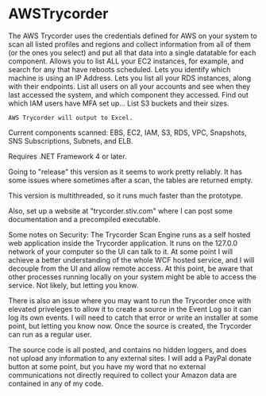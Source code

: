 # AWSTrycorder
 The AWS Trycorder uses the credentials defined for AWS on your system to scan all listed profiles and regions and collect information from all of them (or the ones you select) and put all that data into a single datatable for each component.  Allows you to list ALL your EC2 instances, for example, and search for any that have reboots scheduled.  Lets you identify which machine is using an IP Address.  Lets you list all your RDS instances, along with their endpoints. List all users on all your accounts and see when they last accessed the system, and which component they accessed.  Find out which IAM users have MFA set up...  List S3 buckets and their sizes.
 
    AWS Trycorder will output to Excel.
    
Current components scanned: EBS, EC2, IAM, S3, RDS, VPC, Snapshots, SNS Subscriptions, Subnets, and ELB.
    
Requires .NET Framework 4 or later.

Going to "release" this version as it seems to work pretty reliably.  It has some issues where sometimes after a scan, the tables are returned empty.

This version is multithreaded, so it runs much faster than the prototype.

Also, set up a website at "trycorder.stiv.com" where I can post some documentation and a precompiled executable.

Some notes on Security:
  The Trycorder Scan Engine runs as a self hosted web application inside the Trycorder application.   It runs on the 127.0.0 network of your computer so the UI can talk to it.   At some point I will achieve a better understanding of the whole WCF hosted service, and I will decouple from the UI and allow remote access.  At this point, be aware that other processes running locally on your system might be able to access the service.   Not likely, but letting you know.
  
  There is also an issue where you may want to run the Trycorder once with elevated priveleges to allow it to create a source in the Event Log so it can log its own events.  I will need to catch that error or write an installer at some point,  but letting you know now.  Once the source is created, the Trycorder can run as a regular user.
  
  The source code is all posted, and contains no hidden loggers, and does not upload any information to any external sites.  I will add a PayPal donate button at some point,  but you have my word that no external communications not directly required to collect your Amazon data are contained in any of my code.
